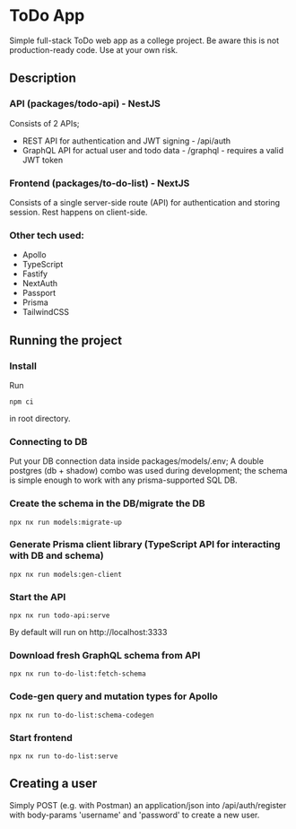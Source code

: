 

# ToDo App

Simple full-stack ToDo web app as a college project.
Be aware this is not production-ready code. Use at your own risk.

## Description
### API (packages/todo-api) - NestJS
Consists of 2 APIs;
* REST API for authentication and JWT signing - /api/auth
* GraphQL API for actual user and todo data - /graphql - requires a valid JWT token

### Frontend (packages/to-do-list) - NextJS
Consists of a single server-side route (API) for authentication and storing session. Rest happens on client-side.


### Other tech used:
* Apollo
* TypeScript
* Fastify
* NextAuth
* Passport
* Prisma
* TailwindCSS

## Running the project
### Install
Run
```shell
npm ci
```
in root directory.

### Connecting to DB
Put your DB connection data inside packages/models/.env; A double postgres (db + shadow) combo was used during development; the schema is simple enough to work with any prisma-supported SQL DB.

### Create the schema in the DB/migrate the DB
```shell
npx nx run models:migrate-up
```

### Generate Prisma client library (TypeScript API for interacting with DB and schema)
```shell
npx nx run models:gen-client
```

### Start the API
```shell
npx nx run todo-api:serve
```
By default will run on http://localhost:3333

### Download fresh GraphQL schema from API
```shell
npx nx run to-do-list:fetch-schema
```

### Code-gen query and mutation types for Apollo
```shell
npx nx run to-do-list:schema-codegen
```

### Start frontend
```shell
npx nx run to-do-list:serve
```

## Creating a user
Simply POST (e.g. with Postman) an application/json into /api/auth/register with body-params 'username' and 'password' to create a new user.